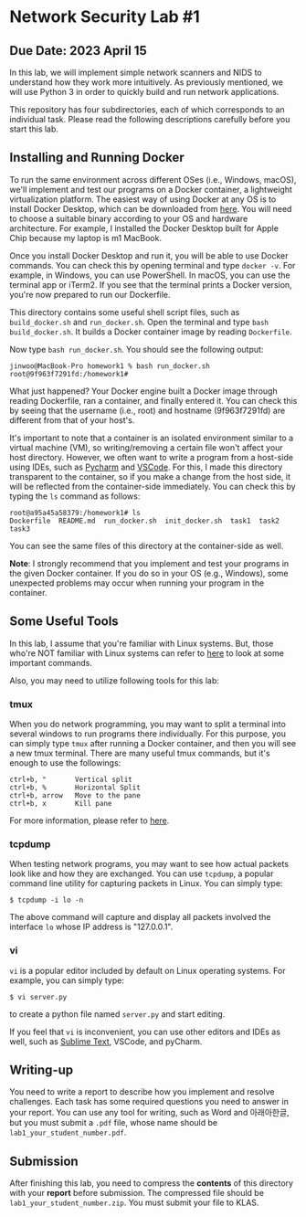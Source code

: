 # Network Security Lab #1

## Due Date: 2023 April 15

In this lab, we will implement simple network scanners and NIDS to understand how they work more intuitively. As previously mentioned, we will use Python 3 in order to quickly build and run network applications.

This repository has four subdirectories, each of which corresponds to an individual task. Please read the following descriptions carefully before you start this lab.

## Installing and Running Docker

To run the same environment across different OSes (i.e., Windows, macOS), we'll implement and test our programs on a Docker container, a lightweight virtualization platform. The easiest way of using Docker at any OS is to install Docker Desktop, which can be downloaded from [here](https://www.docker.com/products/docker-desktop/). You will need to choose a suitable binary according to your OS and hardware architecture. For example, I installed the Docker Desktop built for Apple Chip because my laptop is m1 MacBook. 

Once you install Docker Desktop and run it, you will be able to use Docker commands. You can check this by opening terminal and type `docker -v`. For example, in Windows, you can use PowerShell. In macOS, you can use the terminal app or iTerm2. If you see that the terminal prints a Docker version, you're now prepared to run our Dockerfile.

This directory contains some useful shell script files, such as `build_docker.sh` and `run_docker.sh`. Open the terminal and type `bash build_docker.sh`. It builds a Docker container image by reading `Dockerfile`.

Now type `bash run_docker.sh`. You should see the following output:

```
jinwoo@MacBook-Pro homework1 % bash run_docker.sh
root@9f963f7291fd:/homework1#
```

What just happened? Your Docker engine built a Docker image through reading Dockerfile, ran a container, and finally entered it. You can check this by seeing that the username (i.e., root) and hostname (9f963f7291fd) are different from that of your host's.

It's important to note that a container is an isolated environment similar to a virtual machine (VM), so writing/removing a certain file won't affect your host directory. However, we often want to write a program from a host-side using IDEs, such as [Pycharm](https://www.jetbrains.com/ko-kr/pycharm/) and [VSCode](https://code.visualstudio.com/). For this, I made this directory transparent to the container, so if you make a change from the host side, it will be reflected from the container-side immediately. You can check this by typing the `ls` command as follows:

```
root@a95a45a58379:/homework1# ls
Dockerfile  README.md  run_docker.sh  init_docker.sh  task1  task2  task3
```

You can see the same files of this directory at the container-side as well.

**Note**: I strongly recommend that you implement and test your programs in the given Docker container. If you do so in your OS (e.g., Windows), some unexpected problems may occur when running your program in the container.

## Some Useful Tools

In this lab, I assume that you're familiar with Linux systems. But, those who're NOT familiar with Linux systems can refer to [here](https://www.guru99.com/linux-commands-cheat-sheet.html) to look at some important commands.

Also, you may need to utilize following tools for this lab:

### tmux

When you do network programming, you may want to split a terminal into several windows to run programs there individually. For this purpose, you can simply type `tmux` after running a Docker container, and then you will see a new tmux terminal. There are many useful tmux commands, but it's enough to use the followings:

```
ctrl+b, "       Vertical split
ctrl+b, %       Horizontal Split
ctrl+b, arrow   Move to the pane 
ctrl+b, x       Kill pane   
```

For more information, please refer to [here](https://gist.github.com/MohamedAlaa/2961058).

### tcpdump

When testing network programs, you may want to see how actual packets look like and how they are exchanged. You can use `tcpdump`, a popular command line utility for capturing packets in Linux. You can simply type:

```
$ tcpdump -i lo -n
```

The above command will capture and display all packets involved the interface `lo` whose IP address is "127.0.0.1".

### vi

`vi` is a popular editor included by default on Linux operating systems. For example, you can simply type:

```
$ vi server.py
```

to create a python file named `server.py` and start editing.

If you feel that `vi` is inconvenient, you can use other editors and IDEs as well, such as [Sublime Text](https://www.sublimetext.com/), VSCode, and pyCharm.

## Writing-up

You need to write a report to describe how you implement and resolve challenges. Each task has some required questions you need to answer in your report.
You can use any tool for writing, such as Word and 아래아한글, but you must submit a `.pdf` file, whose name should be `lab1_your_student_number.pdf`.

## Submission

After finishing this lab, you need to compress the **contents** of this directory with your **report** before submission.
The compressed file should be `lab1_your_student_number.zip`.
You must submit your file to KLAS.
